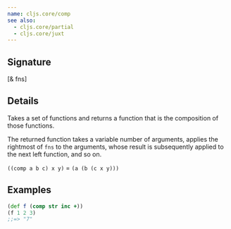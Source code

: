 ```yaml
---
name: cljs.core/comp
see also:
  - cljs.core/partial
  - cljs.core/juxt
---
```


## Signature
[& fns]


## Details

Takes a set of functions and returns a function that is the composition
of those functions.

The returned function takes a variable number of arguments, applies the
rightmost of `fns` to the arguments, whose result is subsequently applied to
the next left function, and so on.

`((comp a b c) x y)` = `(a (b (c x y)))`


## Examples

```clj
(def f (comp str inc +))
(f 1 2 3)
;;=> "7"
```